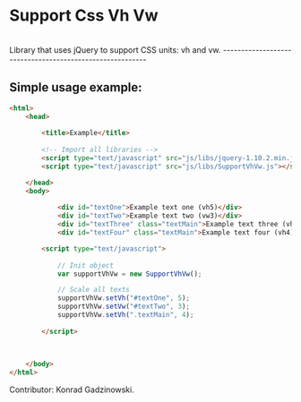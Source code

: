 Support Css Vh Vw
=================
<br/>
Library that uses jQuery to support CSS units: vh and vw. 
---------------------------------------------------------
<br/>

Simple usage example:
---------------------

```html
<html>
    <head>
        
        <title>Example</title>
        
        <!-- Import all libraries -->
        <script type="text/javascript" src="js/libs/jquery-1.10.2.min.js"></script>
        <script type="text/javascript" src="js/libs/SupportVhVw.js"></script>

    </head>
    <body>
        
    		<div id="textOne">Example text one (vh5)</div>
			<div id="textTwo">Example text two (vw3)</div>
			<div id="textThree" class="textMain">Example text three (vh4)</div>
			<div id="textFour" class="textMain">Example text four (vh4)</div>

		<script type="text/javascript">
			
			// Init object
			var supportVhVw = new SupportVhVw();

			// Scale all texts
			supportVhVw.setVh("#textOne", 5);
			supportVhVw.setVw("#textTwo", 3);
			supportVhVw.setVh(".textMain", 4);
			
		</script>

            
        
    </body>
</html>
```
 
Contributor: Konrad Gadzinowski.